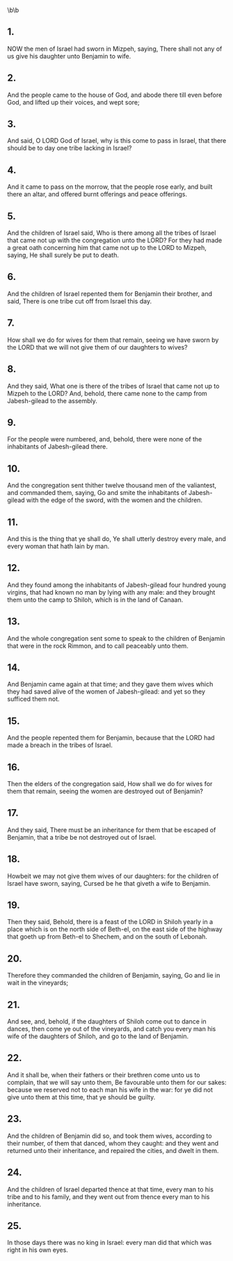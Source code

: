 \b\b
## 1.
NOW the men of Israel had sworn in Mizpeh, saying, There shall not any of us give his daughter unto Benjamin to wife.
## 2.
And the people came to the house of God, and abode there till even before God, and lifted up their voices, and wept sore;
## 3.
And said, O LORD God of Israel, why is this come to pass in Israel, that there should be to day one tribe lacking in Israel?
## 4.
And it came to pass on the morrow, that the people rose early, and built there an altar, and offered burnt offerings and peace offerings.
## 5.
And the children of Israel said, Who is there among all the tribes of Israel that came not up with the congregation unto the LORD?  For they had made a great oath concerning him that came not up to the LORD to Mizpeh, saying, He shall surely be put to death.
## 6.
And the children of Israel repented them for Benjamin their brother, and said, There is one tribe cut off from Israel this day.
## 7.
How shall we do for wives for them that remain, seeing we have sworn by the LORD that we will not give them of our daughters to wives?
## 8.
And they said, What one is there of the tribes of Israel that came not up to Mizpeh to the LORD?  And, behold, there came none to the camp from Jabesh-gilead to the assembly.
## 9.
For the people were numbered, and, behold, there were none of the inhabitants of Jabesh-gilead there.
## 10.
And the congregation sent thither twelve thousand men of the valiantest, and commanded them, saying, Go and smite the inhabitants of Jabesh-gilead with the edge of the sword, with the women and the children.
## 11.
And this is the thing that ye shall do, Ye shall utterly destroy every male, and every woman that hath lain by man.
## 12.
And they found among the inhabitants of Jabesh-gilead four hundred young virgins, that had known no man by lying with any male: and they brought them unto the camp to Shiloh, which is in the land of Canaan.
## 13.
And the whole congregation sent some to speak to the children of Benjamin that were in the rock Rimmon, and to call peaceably unto them.
## 14.
And Benjamin came again at that time; and they gave them wives which they had saved alive of the women of Jabesh-gilead: and yet so they sufficed them not.
## 15.
And the people repented them for Benjamin, because that the LORD had made a breach in the tribes of Israel.
## 16.
Then the elders of the congregation said, How shall we do for wives for them that remain, seeing the women are destroyed out of Benjamin?
## 17.
And they said, There must be an inheritance for them that be escaped of Benjamin, that a tribe be not destroyed out of Israel.
## 18.
Howbeit we may not give them wives of our daughters: for the children of Israel have sworn, saying, Cursed be he that giveth a wife to Benjamin.
## 19.
Then they said, Behold, there is a feast of the LORD in Shiloh yearly in a place which is on the north side of Beth-el, on the east side of the highway that goeth up from Beth-el to Shechem, and on the south of Lebonah.
## 20.
Therefore they commanded the children of Benjamin, saying, Go and lie in wait in the vineyards;
## 21.
And see, and, behold, if the daughters of Shiloh come out to dance in dances, then come ye out of the vineyards, and catch you every man his wife of the daughters of Shiloh, and go to the land of Benjamin.
## 22.
And it shall be, when their fathers or their brethren come unto us to complain, that we will say unto them, Be favourable unto them for our sakes: because we reserved not to each man his wife in the war: for ye did not give unto them at this time, that ye should be guilty.
## 23.
And the children of Benjamin did so, and took them wives, according to their number, of them that danced, whom they caught: and they went and returned unto their inheritance, and repaired the cities, and dwelt in them.
## 24.
And the children of Israel departed thence at that time, every man to his tribe and to his family, and they went out from thence every man to his inheritance.
## 25.
In those days there was no king in Israel: every man did that which was right in his own eyes.
